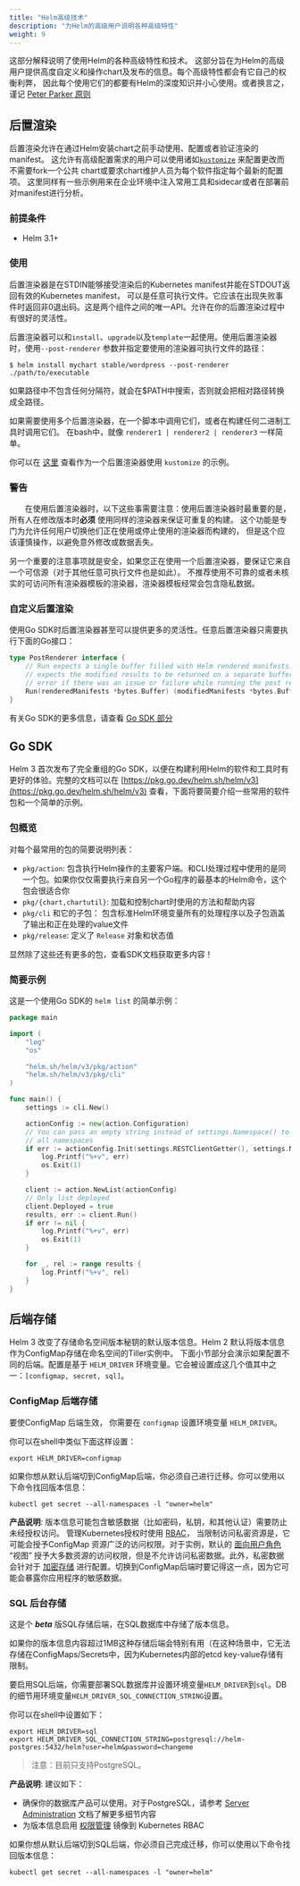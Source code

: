 ```yaml
---
title: "Helm高级技术"
description: "为Helm的高级用户说明各种高级特性"
weight: 9
---
```


这部分解释说明了使用Helm的各种高级特性和技术。
这部分旨在为Helm的高级用户提供高度自定义和操作chart及发布的信息。每个高级特性都会有它自己的权衡利弊，
因此每个使用它们的都要有Helm的深度知识并小心使用。或者换言之，
谨记 [Peter Parker 原则](https://en.wikipedia.org/wiki/With_great_power_comes_great_responsibility)

## 后置渲染
后置渲染允许在通过Helm安装chart之前手动使用、配置或者验证渲染的manifest。
这允许有高级配置需求的用户可以使用诸如[`kustomize`](https://kustomize.io) 来配置更改而不需要fork一个公共
chart或要求chart维护人员为每个软件指定每个最新的配置项。 
这里同样有一些示例用来在企业环境中注入常用工具和sidecar或者在部署前对manifest进行分析。

### 前提条件
- Helm 3.1+

### 使用
后置渲染器是在STDIN能够接受渲染后的Kubernetes manifest并能在STDOUT返回有效的Kubernetes manifest，
可以是任意可执行文件。它应该在出现失败事件时返回非0退出码。这是两个组件之间的唯一API。允许在你的后置渲染过程中有很好的灵活性。

后置渲染器可以和`install`、`upgrade`以及`template`一起使用。使用后置渲染器时，使用`--post-renderer` 
参数并指定要使用的渲染器可执行文件的路径：

```shell
$ helm install mychart stable/wordpress --post-renderer ./path/to/executable
```

如果路径中不包含任何分隔符，就会在$PATH中搜索，否则就会把相对路径转换成全路径。

如果需要使用多个后置渲染器，在一个脚本中调用它们，或者在构建任何二进制工具时调用它们。
在bash中，就像 `renderer1 | renderer2 | renderer3` 一样简单。

你可以在 [这里](https://github.com/thomastaylor312/advanced-helm-demos/tree/master/post-render) 
查看作为一个后置渲染器使用 `kustomize` 的示例。

### 警告
&emsp;&emsp;在使用后置渲染器时，以下这些事需要注意：使用后置渲染器时最重要的是，
所有人在修改版本时**必须** 使用同样的渲染器来保证可重复的构建。
这个功能是专门为允许任何用户切换他们正在使用或停止使用的渲染器而构建的， 但是这个应该谨慎操作，以避免意外修改或数据丢失。

另一个重要的注意事项就是安全，如果您正在使用一个后置渲染器，要保证它来自一个可信源（对于其他任意可执行文件也是如此）。
不推荐使用不可靠的或者未核实的可访问所有渲染器模板的渲染器，渲染器模板经常会包含隐私数据。

### 自定义后置渲染
使用Go SDK时后置渲染器甚至可以提供更多的灵活性。任意后置渲染器只需要执行下面的Go接口：

```go
type PostRenderer interface {
    // Run expects a single buffer filled with Helm rendered manifests. It
    // expects the modified results to be returned on a separate buffer or an
    // error if there was an issue or failure while running the post render step
    Run(renderedManifests *bytes.Buffer) (modifiedManifests *bytes.Buffer, err error)
}
```

有关Go SDK的更多信息，请查看 [Go SDK 部分](#go-sdk)

## Go SDK
Helm 3 首次发布了完全重组的Go SDK，以便在构建利用Helm的软件和工具时有更好的体验。完整的文档可以在 [https://pkg.go.dev/helm.sh/helm/v3](https://pkg.go.dev/helm.sh/helm/v3) 查看，下面将要简要介绍一些常用的软件包和一个简单的示例。

### 包概览
对每个最常用的包的简要说明列表：

- `pkg/action`: 包含执行Helm操作的主要客户端。和CLI处理过程中使用的是同一个包。如果你仅仅需要执行来自另一个Go程序的最基本的Helm命令，这个包会很适合你
- `pkg/{chart,chartutil}`: 加载和控制chart时使用的方法和帮助内容
- `pkg/cli` 和它的子包： 包含标准Helm环境变量所有的处理程序以及子包涵盖了输出和正在处理的value文件
- `pkg/release`: 定义了 `Release` 对象和状态值

显然除了这些还有更多的包，查看SDK文档获取更多内容！

### 简要示例
这是一个使用Go SDK的 `helm list` 的简单示例：

```go
package main

import (
    "log"
    "os"

    "helm.sh/helm/v3/pkg/action"
    "helm.sh/helm/v3/pkg/cli"
)

func main() {
    settings := cli.New()

    actionConfig := new(action.Configuration)
    // You can pass an empty string instead of settings.Namespace() to list
    // all namespaces
    if err := actionConfig.Init(settings.RESTClientGetter(), settings.Namespace(), os.Getenv("HELM_DRIVER"), log.Printf); err != nil {
        log.Printf("%+v", err)
        os.Exit(1)
    }

    client := action.NewList(actionConfig)
    // Only list deployed
    client.Deployed = true
    results, err := client.Run()
    if err != nil {
        log.Printf("%+v", err)
        os.Exit(1)
    }

    for _, rel := range results {
        log.Printf("%+v", rel)
    }
}

```

## 后端存储

Helm 3 改变了存储命名空间版本秘钥的默认版本信息。Helm 2 默认将版本信息作为ConfigMap存储在命名空间的Tiller实例中。
下面小节部分会演示如果配置不同的后端。配置是基于 `HELM_DRIVER` 环境变量。它会被设置成这几个值其中之一：`[configmap, secret, sql]`。

### ConfigMap 后端存储

要使ConfigMap 后端生效， 你需要在 `configmap` 设置环境变量 `HELM_DRIVER`。

你可以在shell中类似下面这样设置：

```shell
export HELM_DRIVER=configmap
```

如果你想从默认后端切到ConfigMap后端，你必须自己进行迁移。你可以使用以下命令找回版本信息：

```shell
kubectl get secret --all-namespaces -l "owner=helm"
```

**产品说明**: 版本信息可能包含敏感数据（比如密码，私钥，和其他认证）需要防止未经授权访问。 管理Kubernetes授权时使用 [RBAC](https://kubernetes.io/docs/reference/access-authn-authz/rbac/)， 当限制访问私密资源是，它可能会授予ConfigMap 资源广泛的访问权限。对于实例，默认的 [面向用户角色](https://kubernetes.io/docs/reference/access-authn-authz/rbac/#user-facing-roles) “视图” 授予大多数资源的访问权限，但是不允许访问私密数据。此外，私密数据会针对于 [加密存储](https://kubernetes.io/docs/tasks/administer-cluster/encrypt-data/) 进行配置。切换到ConfigMap后端时要记得这一点，因为它可能会暴露你应用程序的敏感数据。

### SQL 后台存储

这是个 ***beta*** 版SQL存储后端，在SQL数据库中存储了版本信息。

如果你的版本信息内容超过1MB这种存储后端会特别有用（在这种场景中，它无法存储在ConfigMaps/Secrets中，因为Kubernetes内部的etcd key-value存储有限制。

要启用SQL后端，你需要部署SQL数据库并设置环境变量`HELM_DRIVER`到`sql`。DB的细节用环境变量`HELM_DRIVER_SQL_CONNECTION_STRING`设置。

你可以在shell中设置如下：

```shell
export HELM_DRIVER=sql
export HELM_DRIVER_SQL_CONNECTION_STRING=postgresql://helm-postgres:5432/helm?user=helm&password=changeme
```

> 注意：目前只支持PostgreSQL。

**产品说明**: 建议如下：
- 确保你的数据库产品可以使用。对于PostgreSQL，请参考 [Server Administration](https://www.postgresql.org/docs/12/admin.html) 文档了解更多细节内容
- 为版本信息启用 [权限管理](http://docs.helm.sh/zh/docs/topics/permissions_sql_storage_backend/) 镜像到 Kubernetes RBAC 

如果你想从默认后端切到SQL后端，你必须自己完成迁移，你可以使用以下命令找回版本信息：

```shell
kubectl get secret --all-namespaces -l "owner=helm"
```
